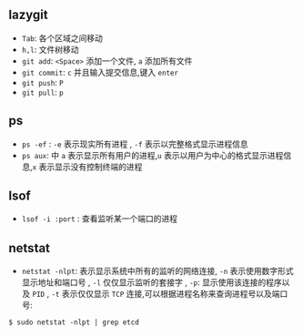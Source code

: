 ## lazygit
- `Tab`: 各个区域之间移动
- `h,l`: 文件树移动
- `git add`: `<Space>` 添加一个文件, `a` 添加所有文件
- `git commit`: `c` 并且输入提交信息,键入 `enter`
- `git push`: `P` 
- `git pull`: `p`
## ps
- `ps -ef` :  `-e` 表示现实所有进程 , `-f` 表示以完整格式显示进程信息
- `ps aux`:  中 `a` 表示显示所有用户的进程,`u` 表示以用户为中心的格式显示进程信息,`x` 表示显示没有控制终端的进程
## lsof
- `lsof -i :port` : 查看监听某一个端口的进程
## netstat 
- `netstat -nlpt`: 表示显示系统中所有的监听的网络连接, `-n` 表示使用数字形式显示地址和端口号 , `-l` 仅仅显示监听的套接字 , `-p`: 显示使用该连接的程序以及 `PID` , `-t` 表示仅仅显示 `TCP` 连接,可以根据进程名称来查询进程号以及端口号:
```shell
$ sudo netstat -nlpt | grep etcd
```




